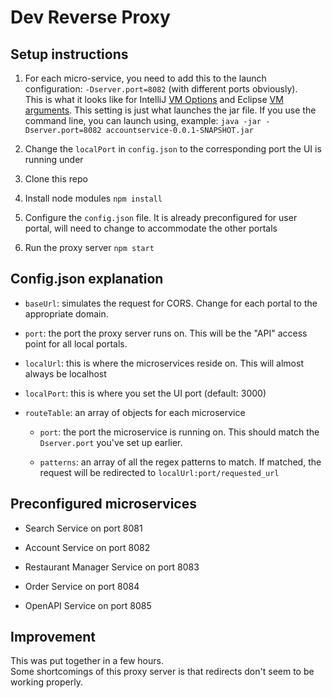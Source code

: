 # Dev Reverse Proxy

## Setup instructions

1. For each micro-service, you need to add this to the launch configuration: `-Dserver.port=8082` (with different ports obviously).  
   This is what it looks like for IntelliJ [VM Options](https://i.stack.imgur.com/aPKg0.png) and Eclipse [VM arguments](https://i.stack.imgur.com/94l6E.png). This setting is just what launches the jar file.
   If you use the command line, you can launch using, example: `java -jar -Dserver.port=8082 accountservice-0.0.1-SNAPSHOT.jar`

2. Change the `localPort` in `config.json` to the corresponding port the UI is running under

3. Clone this repo

4. Install node modules `npm install`

5. Configure the `config.json` file. It is already preconfigured for user portal, will need to change to accommodate the other portals

5. Run the proxy server `npm start`

## Config.json explanation

* `baseUrl`: simulates the request for CORS. Change for each portal to the appropriate domain.
  
* `port`: the port the proxy server runs on. This will be the "API" access point for all local portals.

* `localUrl`: this is where the microservices reside on. This will almost always be localhost

* `localPort`: this is where you set the UI port (default: 3000)

* `routeTable`: an array of objects for each microservice

	* `port`: the port the microservice is running on. This should match the `Dserver.port` you've set up earlier.
	
	* `patterns`: an array of all the regex patterns to match. If matched, the request will be redirected to `localUrl:port/requested_url`
	
## Preconfigured microservices

* Search Service on port 8081

* Account Service on port 8082

* Restaurant Manager Service on port 8083

* Order Service on port 8084

* OpenAPI Service on port 8085


## Improvement

This was put together in a few hours.  
Some shortcomings of this proxy server is that redirects don't seem to be working properly.